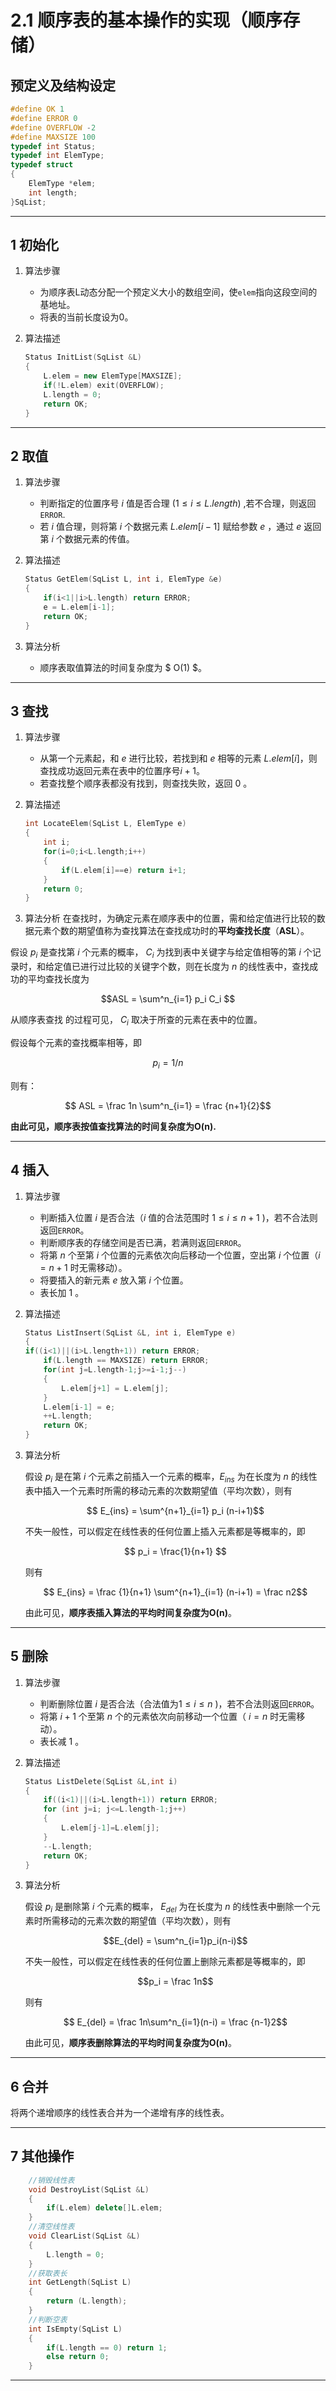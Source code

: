 # 2.1 顺序表的基本操作的实现（顺序存储）

## 预定义及结构设定

```C++
#define OK 1
#define ERROR 0
#define OVERFLOW -2
#define MAXSIZE 100
typedef int Status;
typedef int ElemType;
typedef struct 
{
    ElemType *elem;
    int length;
}SqList;
```

---

## 1 初始化

1. 算法步骤

    - 为顺序表L动态分配一个预定义大小的数组空间，使`elem`指向这段空间的基地址。
    - 将表的当前长度设为0。

2. 算法描述

    ```C++
    Status InitList(SqList &L)
    {
        L.elem = new ElemType[MAXSIZE];
        if(!L.elem) exit(OVERFLOW);
        L.length = 0;
        return OK;
    }
    ```

---

## 2 取值

1. 算法步骤

    - 判断指定的位置序号 $i$ 值是否合理 $(1\le i \le L.length)$ ,若不合理，则返回`ERROR`.
    -  若 $i$ 值合理，则将第 $i$ 个数据元素 $L.elem[i-1]$ 赋给参数 $e$ ，通过 $e$ 返回第 $i$ 个数据元素的传值。

2. 算法描述

    ```c++
    Status GetElem(SqList L, int i, ElemType &e)
    {
        if(i<1||i>L.length) return ERROR;
        e = L.elem[i-1];
        return OK;
    }
    ```

3. 算法分析
  
    - 顺序表取值算法的时间复杂度为 $ O(1) $。

---

## 3 查找

1. 算法步骤
    - 从第一个元素起，和 $e$ 进行比较，若找到和 $e$ 相等的元素 $L.elem[i]$，则查找成功返回元素在表中的位置序号$i+1$。
    - 若查找整个顺序表都没有找到，则查找失败，返回 0 。
2. 算法描述

    ```c++
    int LocateElem(SqList L, ElemType e)
    {
        int i;
        for(i=0;i<L.length;i++)
        {
            if(L.elem[i]==e) return i+1;
        }
        return 0;
    }
    ```

3. 算法分析
  在查找时，为确定元素在顺序表中的位置，需和给定值进行比较的数据元素个数的期望值称为查找算法在查找成功时的**平均查找长度**（**ASL**）。

  假设 $p_i$ 是查找第 $i$  个元素的概率， $C_i$ 为找到表中关键字与给定值相等的第 $i$ 个记录时，和给定值已进行过比较的关键字个数，则在长度为 $n$ 的线性表中，查找成功的平均查找长度为

  $$ASL = \sum^n_{i=1} p_i C_i $$

  从顺序表查找 的过程可见， $C_i$ 取决于所查的元素在表中的位置。

  假设每个元素的查找概率相等，即

  $$ p_i = 1 / n$$

  则有：

  $$ ASL = \frac 1n \sum^n_{i=1} = \frac {n+1}{2}$$

  **由此可见，顺序表按值查找算法的时间复杂度为O(n).**

---

## 4 插入

1. 算法步骤

    - 判断插入位置 $i$ 是否合法（$i$ 值的合法范围时 $1 \le i \le n+1$ )，若不合法则返回`ERROR`。
    - 判断顺序表的存储空间是否已满，若满则返回`ERROR`。
    - 将第 $n$ 个至第 $i$ 个位置的元素依次向后移动一个位置，空出第 $i$ 个位置（$i=n+1$ 时无需移动）。
    - 将要插入的新元素 $e$ 放入第 $i$ 个位置。
    - 表长加 1 。

2. 算法描述

    ```C++
    Status ListInsert(SqList &L, int i, ElemType e)
    {
    if((i<1)||(i>L.length+1)) return ERROR;
        if(L.length == MAXSIZE) return ERROR;
        for(int j=L.length-1;j>=i-1;j--)
        {
            L.elem[j+1] = L.elem[j];
        }
        L.elem[i-1] = e;
        ++L.length;
        return OK;
    }
    ```
    
3. 算法分析

    假设 $p_i$ 是在第 $i$ 个元素之前插入一个元素的概率，$E_{ins}$ 为在长度为 $n$ 的线性表中插入一个元素时所需的移动元素的次数期望值（平均次数），则有

    $$ E_{ins} = \sum^{n+1}_{i=1} p_i (n-i+1)$$

    不失一般性，可以假定在线性表的任何位置上插入元素都是等概率的，即

    $$ p_i = \frac{1}{n+1} $$

    则有

    $$ E_{ins} = \frac {1}{n+1} \sum^{n+1}_{i=1} (n-i+1) = \frac n2$$

    由此可见，**顺序表插入算法的平均时间复杂度为O(n)**。

---

## 5 删除

1. 算法步骤

    - 判断删除位置 $i$ 是否合法（合法值为$1 \le i \le n$ )，若不合法则返回`ERROR`。
    - 将第 $i+1$ 个至第 $n$ 个的元素依次向前移动一个位置（ $i=n$ 时无需移动）。
    - 表长减 1 。

2. 算法描述

    ```C++
    Status ListDelete(SqList &L,int i)
    {
        if((i<1)||(i>L.length+1)) return ERROR;
        for (int j=i; j<=L.length-1;j++)
        {
            L.elem[j-1]=L.elem[j];
        }
        --L.length;
        return OK;
    }
    ```

3. 算法分析

    假设 $p_i$ 是删除第 $i$ 个元素的概率， $E_{del}$ 为在长度为 $n$ 的线性表中删除一个元素时所需移动的元素次数的期望值（平均次数），则有

    $$E_{del} = \sum^n_{i=1}p_i(n-i)$$

    不失一般性，可以假定在线性表的任何位置上删除元素都是等概率的，即

    $$p_i = \frac 1n$$

    则有

    $$ E_{del} = \frac 1n\sum^n_{i=1}(n-i) = \frac {n-1}2$$

    由此可见，**顺序表删除算法的平均时间复杂度为O(n)**。

---

## 6 合并

将两个递增顺序的线性表合并为一个递增有序的线性表。



---

## 7 其他操作

```C++
    //销毁线性表
    void DestroyList(SqList &L)
    {
        if(L.elem) delete[]L.elem;
    }
    //清空线性表
    void ClearList(SqList &L)
    {
        L.length = 0;
    }
    //获取表长
    int GetLength(SqList L)
    {
        return (L.length);
    }
    //判断空表
    int IsEmpty(SqList L)
    {
        if(L.length == 0) return 1;
        else return 0;
    }
```

---

